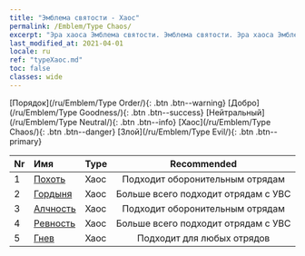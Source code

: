 ```yaml
---
title: "Эмблема святости - Хаос"
permalink: /Emblem/Type Chaos/
excerpt: "Эра хаоса Эмблема святости. Эмблема святости. Эра хаоса Эмблема святости Хаос. Эра хаоса Хаос"
last_modified_at: 2021-04-01
locale: ru
ref: "typeХаос.md"
toc: false
classes: wide
---
```


  [Порядок](/ru/Emblem/Type Order/){: .btn .btn--warning}   [Добро](/ru/Emblem/Type Goodness/){: .btn .btn--success}   [Нейтральный](/ru/Emblem/Type Neutral/){: .btn .btn--info}   [Хаос](/ru/Emblem/Type Chaos/){: .btn .btn--danger}   [Злой](/ru/Emblem/Type Evil/){: .btn .btn--primary} 

  |  Nr  |             Имя            |    Type    |   Recommended   |
  |:-----|:----------------------------|:-----------|:---------------:|
  | 1 | [Похоть](/ru/Emblem/Lust/) | Хаос | Подходит оборонительным отрядам | 
  | 2 | [Гордыня](/ru/Emblem/Arrogance/) | Хаос | Больше всего подходит отрядам с УВС | 
  | 3 | [Алчность](/ru/Emblem/Greed/) | Хаос | Подходит оборонительным отрядам | 
  | 4 | [Ревность](/ru/Emblem/Jealousy/) | Хаос | Больше всего подходит отрядам с УВС | 
  | 5 | [Гнев](/ru/Emblem/Anger/) | Хаос | Подходит для любых отрядов | 
